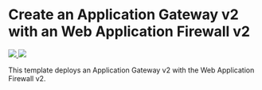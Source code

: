 # Create an Application Gateway v2 with an Web Application Firewall v2

<a href="https://portal.azure.com/#create/Microsoft.Template/uri/https%3A%2F%2Fraw.githubusercontent.com%2FAzure%2Fazure-quickstart-templates%2Fmaster%2F101-application-gateway-waf%2Fazuredeploy.json" target="_blank">
    <img src="http://azuredeploy.net/deploybutton.png"/>
</a>
<a href="http://armviz.io/#/?load=https%3A%2F%2Fraw.githubusercontent.com%2FAzure%2Fazure-quickstart-templates%2Fmaster%2F101-application-gateway-waf%2Fazuredeploy.json" target="_blank">
    <img src="http://armviz.io/visualizebutton.png"/>
</a>

This template deploys an Application Gateway v2 with the Web Application Firewall v2.
